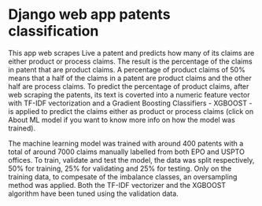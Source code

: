 # Django web app patents classification

This app web scrapes Live a patent and predicts how many of its claims are either product or process claims. The result is the percentage of the claims in patent that are product claims. A percentage of product claims of 50% means that a half of the claims in a patent are product claims and the other half are process claims. 
To predict the percentage of product claims, after web scraping the patents, its text is coverted into a numeric feature vector with TF-IDF vectorization and a Gradient Boosting Classifiers - XGBOOST - is applied to predict the claims either as product or process claims (click on About ML model if you want to know more info on how the model was trained).

The machine learning model was trained with around 400 patents with a total of around 7000 claims manually labelled from both EPO and USPTO offices. To train, validate and test the model, the data was split respectively, 50% for training, 25% for validating and 25% for testing. Only on the training data, to compesate of the imbalance classes, an oversampling method was applied. Both the TF-IDF vectorizer and the XGBOOST algorithm have been tuned using the validation data.


